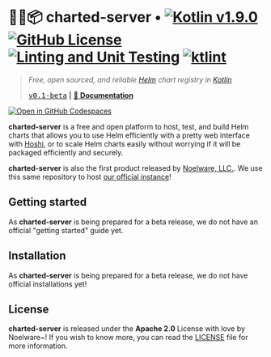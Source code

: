 # 🐻‍❄️📦 charted-server • [![Kotlin v1.9.0](https://img.shields.io/badge/kotlin-1.9.0-blue.svg?logo=kotlin)](https://kotlinlang.org) [![GitHub License](https://img.shields.io/badge/license-Apache%20License%202.0-blue.svg?style=flat)](http://www.apache.org/licenses/LICENSE-2.0) [![Linting and Unit Testing](https://github.com/charted-dev/charted/actions/workflows/Linting.yaml/badge.svg?branch=main)](https://github.com/charted-dev/charted/actions/workflows/Linting.yaml) [![ktlint](https://img.shields.io/badge/code%20style-%E2%9D%A4-FF4081.svg)](https://ktlint.github.io/)

> _Free, open sourced, and reliable [Helm](https://helm.sh) chart registry in [Kotlin](https://kotlinlang.org)_
>
> [<kbd>v0.1-beta</kbd>](https://github.com/charted-dev/charted/releases/0.1.0-beta) **|** [:scroll: **Documentation**](#)

[![Open in GitHub Codespaces](https://github.com/codespaces/badge.svg)](https://github.com/codespaces/new?hide_repo_select=true&ref=main&repo=469212491&machine=standardLinux32gb&devcontainer_path=.devcontainer%2Fdevcontainer.json&location=WestUs2)

**charted-server** is a free and open platform to host, test, and build Helm charts that allows you to use Helm efficiently with a pretty
web interface with [Hoshi](https://github.com/charted-dev/hoshi), or to scale Helm charts easily without worrying if it will be packaged
efficiently and securely.

**charted-server** is also the first product released by [Noelware, LLC.](https://noelware.org). We use this same repository to host
[our official instance](https://charts.noelware.org)!

## Getting started

As **charted-server** is being prepared for a beta release, we do not have an official "getting started" guide yet.

## Installation

As **charted-server** is being prepared for a beta release, we do not have official installations yet!

## License

**charted-server** is released under the **Apache 2.0** License with love by Noelware~! If you wish to know more,
you can read the [LICENSE](./LICENSE) file for more information.
